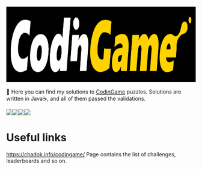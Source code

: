 <a href="https://www.codingame.com"><img width="auto" height="200px" src="https://github.com/aflr/aflr/blob/main/src/CodinGame.png"></a>

🚀 Here you can find my solutions to [CodinGame](https://www.codingame.com) puzzles. Solutions are written in Java☕, and all of them passed the validations.

![](https://img.shields.io/github/directory-file-count/SzSz-hub/CodinGame/Easy?type=dir&style=for-the-badge&label=Easy&color=Green)![](https://img.shields.io/github/directory-file-count/SzSz-hub/CodinGame/Medium?type=dir&style=for-the-badge&label=Medium&color=yellow)![](https://img.shields.io/github/directory-file-count/SzSz-hub/CodinGame/Hard?type=dir&style=for-the-badge&label=Hard&color=red)![](https://img.shields.io/github/directory-file-count/SzSz-hub/CodinGame/Very%20Hard?type=dir&style=for-the-badge&label=Very%20Hard&color=purple)

# Useful links
https://chadok.info/codingame/ Page contains the list of challenges, leaderboards and so on.
